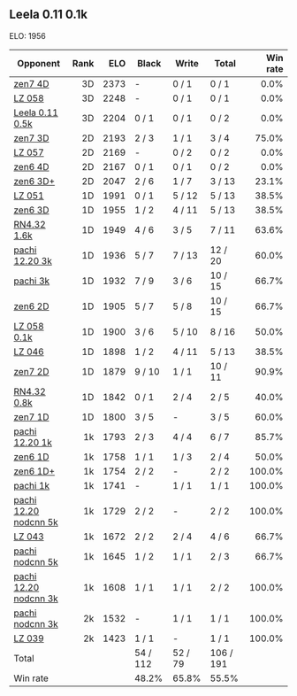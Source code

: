 ## Leela 0.11 0.1k ##

ELO: 1956

Opponent | Rank | ELO | Black | Write | Total | Win rate
---------|-----:|----:|-------|-------|-------|-------:
[zen7 4D](zen7%204D.md) | 3D | 2373 | - | 0 / 1 | 0 / 1 | 0.0%
[LZ 058](LZ%20058.md) | 3D | 2248 | - | 0 / 1 | 0 / 1 | 0.0%
[Leela 0.11 0.5k](Leela%200.11%200.5k.md) | 3D | 2204 | 0 / 1 | 0 / 1 | 0 / 2 | 0.0%
[zen7 3D](zen7%203D.md) | 2D | 2193 | 2 / 3 | 1 / 1 | 3 / 4 | 75.0%
[LZ 057](LZ%20057.md) | 2D | 2169 | - | 0 / 2 | 0 / 2 | 0.0%
[zen6 4D](zen6%204D.md) | 2D | 2167 | 0 / 1 | 0 / 1 | 0 / 2 | 0.0%
[zen6 3D+](zen6%203D+.md) | 2D | 2047 | 2 / 6 | 1 / 7 | 3 / 13 | 23.1%
[LZ 051](LZ%20051.md) | 1D | 1991 | 0 / 1 | 5 / 12 | 5 / 13 | 38.5%
[zen6 3D](zen6%203D.md) | 1D | 1955 | 1 / 2 | 4 / 11 | 5 / 13 | 38.5%
[RN4.32 1.6k](RN4.32%201.6k.md) | 1D | 1949 | 4 / 6 | 3 / 5 | 7 / 11 | 63.6%
[pachi 12.20 3k](pachi%2012.20%203k.md) | 1D | 1936 | 5 / 7 | 7 / 13 | 12 / 20 | 60.0%
[pachi 3k](pachi%203k.md) | 1D | 1932 | 7 / 9 | 3 / 6 | 10 / 15 | 66.7%
[zen6 2D](zen6%202D.md) | 1D | 1905 | 5 / 7 | 5 / 8 | 10 / 15 | 66.7%
[LZ 058 0.1k](LZ%20058%200.1k.md) | 1D | 1900 | 3 / 6 | 5 / 10 | 8 / 16 | 50.0%
[LZ 046](LZ%20046.md) | 1D | 1898 | 1 / 2 | 4 / 11 | 5 / 13 | 38.5%
[zen7 2D](zen7%202D.md) | 1D | 1879 | 9 / 10 | 1 / 1 | 10 / 11 | 90.9%
[RN4.32 0.8k](RN4.32%200.8k.md) | 1D | 1842 | 0 / 1 | 2 / 4 | 2 / 5 | 40.0%
[zen7 1D](zen7%201D.md) | 1D | 1800 | 3 / 5 | - | 3 / 5 | 60.0%
[pachi 12.20 1k](pachi%2012.20%201k.md) | 1k | 1793 | 2 / 3 | 4 / 4 | 6 / 7 | 85.7%
[zen6 1D](zen6%201D.md) | 1k | 1758 | 1 / 1 | 1 / 3 | 2 / 4 | 50.0%
[zen6 1D+](zen6%201D+.md) | 1k | 1754 | 2 / 2 | - | 2 / 2 | 100.0%
[pachi 1k](pachi%201k.md) | 1k | 1741 | - | 1 / 1 | 1 / 1 | 100.0%
[pachi 12.20 nodcnn 5k](pachi%2012.20%20nodcnn%205k.md) | 1k | 1729 | 2 / 2 | - | 2 / 2 | 100.0%
[LZ 043](LZ%20043.md) | 1k | 1672 | 2 / 2 | 2 / 4 | 4 / 6 | 66.7%
[pachi nodcnn 5k](pachi%20nodcnn%205k.md) | 1k | 1645 | 1 / 2 | 1 / 1 | 2 / 3 | 66.7%
[pachi 12.20 nodcnn 3k](pachi%2012.20%20nodcnn%203k.md) | 1k | 1608 | 1 / 1 | 1 / 1 | 2 / 2 | 100.0%
[pachi nodcnn 3k](pachi%20nodcnn%203k.md) | 2k | 1532 | - | 1 / 1 | 1 / 1 | 100.0%
[LZ 039](LZ%20039.md) | 2k | 1423 | 1 / 1 | - | 1 / 1 | 100.0%
Total | | | 54 / 112 | 52 / 79 | 106 / 191 | 
Win rate| | | 48.2% | 65.8% | 55.5% | 
